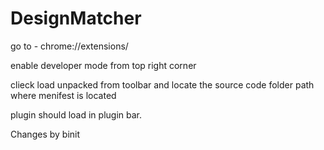 # DesignMatcher

go to - chrome://extensions/

enable developer mode from top right corner

clieck load unpacked from toolbar and locate the source code folder path where menifest is located

plugin should load in plugin bar.

Changes by binit

